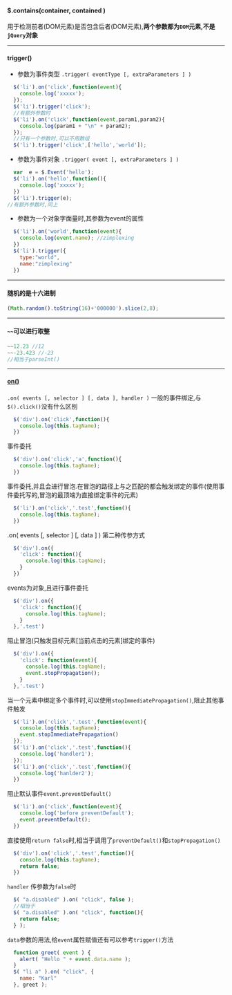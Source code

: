 #### $.contains(container, contained )
用于检测前者(DOM元素)是否包含后者(DOM元素),**两个参数都为`DOM`元素,不是`jQuery`对象**
***
#### trigger()
- 参数为事件类型 `.trigger( eventType [, extraParameters ] )`
```javascript
  $('li').on('click',function(event){
    console.log('xxxxx');
  });
  $('li').trigger('click');
  //有额外参数时
  $('li').on('click',function(event,param1,param2){
    console.log(param1 + "\n" + param2);
  });
  //只有一个参数时,可以不用数组
  $('li').trigger('click',['hello','world']);
```
- 参数为事件对象 `.trigger( event [, extraParameters ] )`
```javascript
  var  e = $.Event('hello');
  $('li').on('hello',function(){
    console.log('xxxxx');
  })
  $('li').trigger(e);
//有额外参数时,同上
```
- 参数为一个对象字面量时,其参数为event的属性
```javascript
  $('li').on('world',function(event){
    console.log(event.name); //zimplexing
  })
  $('li').trigger({
    type:"world",
    name:"zimplexing"
  })
```
***
#### 随机的是十六进制
```javascript
(Math.random().toString(16)+'000000').slice(2,8);
```
***
#### `~~`可以进行取整
```javascript
~~12.23 //12
~~-23.423 //-23
//相当于parseInt()
```
***
#### [on()](http://api.jquery.com/on/)
`.on( events [, selector ] [, data ], handler )`
一般的事件绑定,与`$().click()`没有什么区别
```javascript
  $('div').on('click',function(){
    console.log(this.tagName);
  })
```
事件委托
```javascript
  $('div').on('click','a',function(){
    console.log(this.tagName);
  })
```
事件委托,并且会进行冒泡.在冒泡的路径上与之匹配的都会触发绑定的事件(使用事件委托写的,冒泡的最顶端为直接绑定事件的元素)
```javascript
  $('li').on('click','.test',function(){
    console.log(this.tagName);
  })
```
.on( events [, selector ] [, data ] )
第二种传参方式
```javascript
  $('div').on({
    'click': function(){
      console.log(this.tagName);
    }
  })
```
events为对象,且进行事件委托
```javascript
  $('div').on({
    'click': function(){
      console.log(this.tagName);
    }
  },'.test')
```
阻止冒泡(只触发目标元素[当前点击的元素]绑定的事件)
```javascript
  $('div').on({
    'click': function(event){
      console.log(this.tagName);
      event.stopPropagation();
    }
  },'.test')
```
 当一个元素中绑定多个事件时,可以使用`stopImmediatePropagation()`,阻止其他事件触发
```javascript
  $('li').on('click','.test',function(event){
    console.log(this.tagName);
    event.stopImmediatePropagation()
  });
  $('li').on('click','.test',function(){
    console.log('handler1');
  });
  $('li').on('click','.test',function(){
    console.log('hanlder2');
  })
```
 阻止默认事件`event.preventDefault()`
```javascript
  $('li').on('click',function(event){
    console.log('before preventDefault');
    event.preventDefault();
  })
```
直接使用`return false`时,相当于调用了`preventDefault()`和`stopPropagation()`
```javascript
  $('div').on('click','.test',function(){
    console.log(this.tagName);
    return false;
  })
```
`handler` 传参数为`false`时
```javascript
  $( "a.disabled" ).on( "click", false );
  //相当于
  $( "a.disabled" ).on( "click", function(){
    return false;
  } );
```
`data`参数的用法,给`event`属性赋值还有可以参考`trigger()`方法
```javascript
  function greet( event ) {
    alert( "Hello " + event.data.name );
  }
  $( "li a" ).on( "click", {
    name: "Karl"
  }, greet );
```
